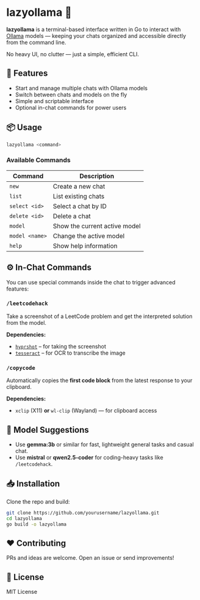 # lazyollama 🦙

**lazyollama** is a terminal-based interface written in Go to interact with [Ollama](https://ollama.com/) models — keeping your chats organized and accessible directly from the command line.

No heavy UI, no clutter — just a simple, efficient CLI.

## 🚀 Features

- Start and manage multiple chats with Ollama models
- Switch between chats and models on the fly
- Simple and scriptable interface
- Optional in-chat commands for power users

## 📦 Usage

```sh
lazyollama <command>
```

### Available Commands

| Command            | Description                        |
|--------------------|------------------------------------|
| `new`              | Create a new chat                  |
| `list`             | List existing chats                |
| `select <id>`      | Select a chat by ID                |
| `delete <id>`      | Delete a chat                      |
| `model`            | Show the current active model      |
| `model <name>`     | Change the active model            |
| `help`             | Show help information              |

## ⚙️ In-Chat Commands

You can use special commands inside the chat to trigger advanced features:

### `/leetcodehack`

Take a screenshot of a LeetCode problem and get the interpreted solution from the model.

**Dependencies:**

- [`hyprshot`](https://github.com/hyprwm/hyprshot) – for taking the screenshot
- [`tesseract`](https://github.com/tesseract-ocr/tesseract) – for OCR to transcribe the image

### `/copycode`

Automatically copies the **first code block** from the latest response to your clipboard.

**Dependencies:**
- `xclip` (X11) **or** `wl-clip` (Wayland) — for clipboard access

## 🤖 Model Suggestions

- Use **gemma:3b** or similar for fast, lightweight general tasks and casual chat.
- Use **mistral** or **qwen2.5-coder** for coding-heavy tasks like `/leetcodehack`.

## 📥 Installation

Clone the repo and build:

```sh
git clone https://github.com/yourusername/lazyollama.git
cd lazyollama
go build -o lazyollama
```

## ❤️ Contributing

PRs and ideas are welcome. Open an issue or send improvements!

## 📝 License

MIT License